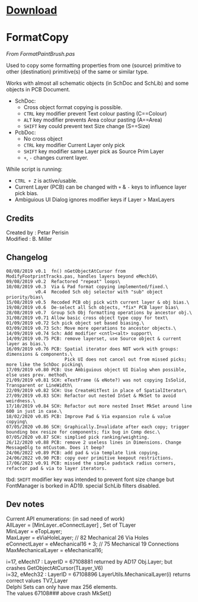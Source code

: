 # [Download](https://altium-designer-addons.github.io/DownGit/#/home?url=https://github.com/Altium-Designer-addons/scripts-libraries/tree/master/Scripts+-+General/FormatCopy)

# FormatCopy
*From FormatPaintBrush.pas*

Used to copy some formatting properties from one (source) primitive to other (destination) primitive(s) of the same or similar type.

Works with almost all schematic objects (in SchDoc and SchLib) and some objects in PCB Document.
* SchDoc:
  * Cross object format copying is possible.
  * `CTRL` key modifier prevent Text colour pasting (C==Colour)
  * `ALT` key modifier prevents Area colour pasting (A==Area)
  * `SHIFT` key could prevent text Size change (S==Size)
* PcbDoc:
  * No cross object
  * `CTRL` key modifier Current Layer only pick
  * `SHIFT` key modifier same Layer pick as Source Prim Layer
  * `+`, `-`  changes current layer.

While script is running:
- `CTRL + Z` is active/usable.
- Current Layer (PCB) can be changed with `+` & `-` keys to influence layer pick bias.
- Ambiguious UI Dialog ignores modifier keys if Layer > MaxLayers


## Credits
Created by : Petar Perisin\
Modified   : B. Miller


## Changelog
```
08/08/2019 v0.1  fn() nGetObjectAtCursor from ModifyFootprintTracks.pas, handles layers beyond eMech16\
09/08/2019 v0.2  Refactored "repeat" loops\
10/08/2019 v0.3  Via & Pad format copying implemented/fixed.\
           v0.4  Recoded Sch obj selector with "sub" object priority/bias\
15/08/2019 v0.5  Recoded PCB obj pick with current layer & obj bias.\
19/08/2019 v0.6  De-select all Sch objects, *fix* PCB layer bias\
28/08/2019 v0.7  Group Sch Obj formatting operations by ancestor obj.\
31/08/2019 v0.71 Allow basic cross object type copy for text\
01/09/2019 v0.72 Sch pick object set based biasing.\
03/09/2019 v0.73 Sch: Move more operations to ancestor objects.\
14/09/2019 v0.74 Sch: Add modifier <cntl><alt> support\
14/09/2019 v0.75 PCB: remove layerset, use Source object & current layer as bias.\
16/09/2019 v0.76 PCB: Spatial iterator does NOT work with groups: dimensions & components.\
                      Pick UI does not cancel out from missed picks; more like the SchDoc picking\
17/09/2019 v0.80 PCB: Use Ambiguious object UI Dialog when possible, else uses prev. method\
21/09/2019 v0.81 SCH: eTextFrame (& eNote?) was not copying IsSolid, Transparent or LineWidth\
22/09/2019 v0.82 SCH: Use CreateHitTest in place of SpatialIterator\
27/09/2019 v0.83 SCH: Refactor out nested InSet & MkSet to avoid weirdness.\
17/10/2019 v0.84 SCH: Refactor out more nested Inset MkSet around line 600 in just in case.\
18/02/2020 v0.85 PCB: Improve Pad & Via expansion rule & value copying\
07/05/2020 v0.86 SCH: Graphically.Invalidate after each copy; trigger bounding box resize for components; fix bug in Comp desc.\
07/05/2020 v0.87 SCH: simplied pick ranking/weighting.
26/12/2020 v0.88 PCB: remove 2 useless lines in Dimensions. Change MessageDlg to mtCustom. Does it beep?
24/06/2022 v0.89 PCB: add pad & via template link copying.
24/06/2022 v0.90 PCB: copy over primitive keepout restrictions.
17/06/2023 v0.91 PCB: missed the simple padstack radius corners, refactor pad & via to layer iterators.
```

tbd: `SHIFT` modifier key was intended to prevent font size change but FontManager is borked in AD19.
     special SchLib filters disabled.


## Dev notes
Current API enumerations:  (in sad need of work)\
AllLayer = [MinLayer..eConnectLayer] , Set of TLayer\
MinLayer = eTopLayer;\
MaxLayer = eViaHoleLayer;              // 82 Mechanical 26 Via Holes\
eConnectLayer = eMechanical16 + 3;     // 75 Mechanical 19 Connections\
MaxMechanicalLayer = eMechanical16;

i=17, eMech17 : LayerID = 67108881   returned by AD17 Obj.Layer; but crashes GetObjectAtCursor(TLayer_V6)\
i=32, eMech32 : LayerID = 67108896   LayerUtils.MechanicalLayer(i) returns correct values TV7_Layer\
Delphi Sets can only have max 256 elements.\
The values 67108### above crash MkSet()
